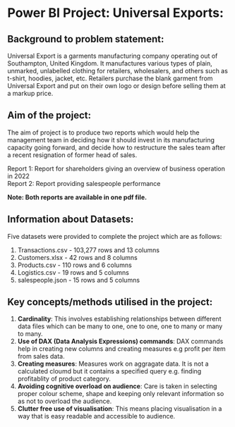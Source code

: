 # Power BI Project: Universal Exports:

## Background to problem statement:
Universal Export is a garments manufacturing company operating out of Southampton, United Kingdom. It manufactures various types of plain, unmarked, unlabelled clothing for retailers, wholesalers, and others such as t-shirt, hoodies, jacket, etc. Retailers purchase the blank garment from Universal Export and put on their own logo or design before selling them at a markup price.

## Aim of the project:
The aim of project is to produce two reports which would help the management team in deciding how it should invest in its manufacturing capacity going forward, and decide how to restructure the sales team after a recent resignation of former head of sales.

Report 1: Report for shareholders giving an overview of business operation in 2022 \
Report 2: Report providing salespeople performance

**Note: Both reports are available in one pdf file.**

## Information about Datasets:
Five datasets were provided to complete the project which are as follows:
1. Transactions.csv - 103,277 rows and 13 columns
2. Customers.xlsx - 42 rows and 8 columns
3. Products.csv - 110 rows and 6 columns
4. Logistics.csv - 19 rows and 5 columns
5. salespeople.json - 15 rows and 5 columns 

## Key concepts/methods utilised in the project:

1. **Cardinality**:
	This involves establishing relationships between different data files which can be many to one, one to one, one to many or many to many.
2. **Use of DAX (Data Analysis Expressions) commands**:
	DAX commands help in creating new columns and creating measures e.g profit per item from sales data.
3. **Creating measures**:
	Measures work on aggragate data. It is not a calculated cloumd but it contains a specified query e.g. finding profitablity of product category.
4. **Avoiding cognitive overload on audience**:
	Care is taken in selecting proper colour scheme, shape and keeping only relevant information so as not to overload the audience.
5. **Clutter free use of visualisation**:
	This means placing visualisation in a way that is easy readable and accessible to audience.
